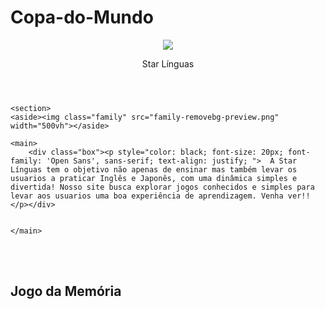 # Copa-do-Mundo

<header>
    <!-- Div feita para centralizar o "mascote" e nome do site -->
        <div class="cont-header">
            <img src="star-removebg-preview.png">
            <p class="titulo">Star Línguas</p>
        </div>
    </header>   
    <!-- Link para JavaScript -->
    <script src="script.js"></script>

    <section>
    <aside><img class="family" src="family-removebg-preview.png" width="500vh"></aside>

    <main>
        <div class="box"><p style="color: black; font-size: 20px; font-family: 'Open Sans', sans-serif; text-align: justify; ">  A Star Línguas tem o objetivo não apenas de ensinar mas também levar os usuarios a praticar Inglês e Japonês, com uma dinâmica simples e divertida! Nosso site busca explorar jogos conhecidos e simples para levar aos usuarios uma boa experiência de aprendizagem. Venha ver!! </p></div>


    </main>
</section>
<br>
<br>
<div class="titulo">
<h2> Jogo da Memória</h2>

</div>
<body>
